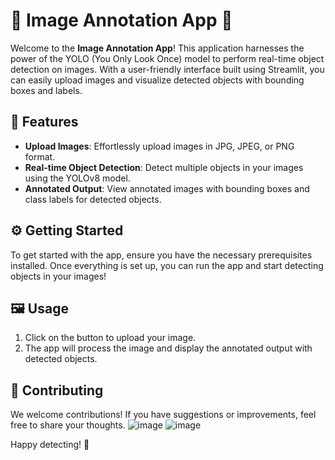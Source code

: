 # 🎉 Image Annotation App 🚀

Welcome to the **Image Annotation App**! This application harnesses the power of the YOLO (You Only Look Once) model to perform real-time object detection on images. With a user-friendly interface built using Streamlit, you can easily upload images and visualize detected objects with bounding boxes and labels.

## 📸 Features

- **Upload Images**: Effortlessly upload images in JPG, JPEG, or PNG format.
- **Real-time Object Detection**: Detect multiple objects in your images using the YOLOv8 model.
- **Annotated Output**: View annotated images with bounding boxes and class labels for detected objects.

## ⚙️ Getting Started

To get started with the app, ensure you have the necessary prerequisites installed. Once everything is set up, you can run the app and start detecting objects in your images!

## 🖼️ Usage

1. Click on the button to upload your image.
2. The app will process the image and display the annotated output with detected objects.

## 🤖 Contributing

We welcome contributions! If you have suggestions or improvements, feel free to share your thoughts.
![image](https://github.com/user-attachments/assets/3083f0ad-a480-40b8-9b9a-a1cd6be0b0bf)
![image](https://github.com/user-attachments/assets/390b8c15-a5da-4835-ad2a-9e9eb7d120a9)





Happy detecting! 🎊
